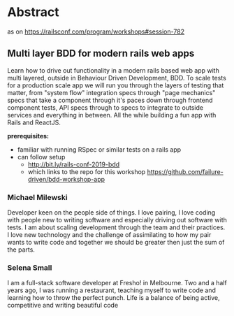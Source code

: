 # Abstract

as on https://railsconf.com/program/workshops#session-782

## Multi layer BDD for modern rails web apps

Learn how to drive out functionality in a modern rails based web app with multi
layered, outside in Behaviour Driven Development, BDD. To scale tests for a
production scale app we will run you through the layers of testing that matter,
from "system flow" integration specs through "page mechanics" specs that take a
component through it's paces down through frontend component tests, API specs
through to specs to integrate to outside services and everything in between.
All the while building a fun app with Rails and ReactJS.

**prerequisites:**
* familiar with running RSpec or similar tests on a rails app
* can follow setup
  * http://bit.ly/rails-conf-2019-bdd
  * which links to the repo for this workshop
    https://github.com/failure-driven/bdd-workshop-app

### Michael Milewski
Developer keen on the people side of things. I love pairing, I love coding with
people new to writing software and especially driving out software with tests.
I am about scaling development through the team and their practices. I love new
technology and the challenge of assimilating to how my pair wants to write code
and together we should be greater then just the sum of the parts.

### Selena Small
I am a full-stack software developer at Fresho! in Melbourne. Two and a half
years ago, I was running a restaurant, teaching myself to write code and
learning how to throw the perfect punch. Life is a balance of being active,
competitive and writing beautiful code
